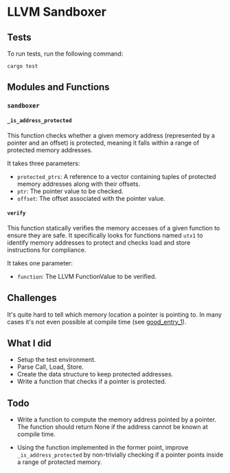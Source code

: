# LLVM Sandboxer

## Tests 

To run tests, run the following command: 
``` 
cargo test 
```

## Modules and Functions

### `sandboxer`

#### `_is_address_protected` 

This function checks whether a given memory address (represented by a pointer
and an offset) is protected, meaning it falls within a range of protected
memory addresses. 

It takes three parameters:

- `protected_ptrs`: A reference to a vector containing tuples of protected
  memory addresses along with their offsets. 
- `ptr`: The pointer value to be checked.
- `offset`: The offset associated with the pointer value. 

#### `verify` 

This function statically verifies the memory accesses of a given function to
ensure they are safe. It specifically looks for functions named `utx1` to
identify memory addresses to protect and checks load and store instructions for
compliance.

It takes one parameter:

- `function`: The LLVM FunctionValue to be verified. 

## Challenges

It's quite hard to tell which memory location a pointer is pointing to. In many
cases it's not even possible at compile time (see
[good_entry_1](tests/c_files/good_entry_1.c)).

## What I did

- Setup the test environment.
- Parse Call, Load, Store.
- Create the data structure to keep protected addresses.
- Write a function that checks if a pointer is protected.

## Todo

- Write a function to compute the memory address pointed by a pointer. The
  function should return None if the address cannot be known at compile time.

- Using the function implemented in the former point, improve
  `_is_address_protected` by non-trivially checking if a pointer points inside
  a range of protected memory.

